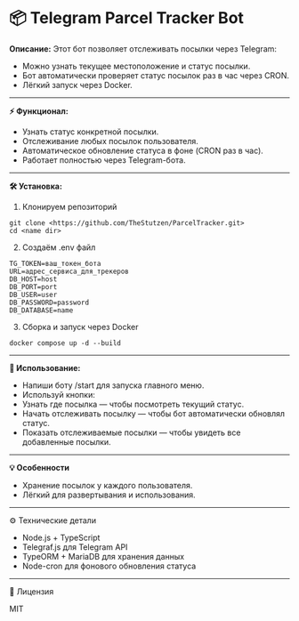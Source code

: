 # 📦 Telegram Parcel Tracker Bot

**Описание:**
Этот бот позволяет отслеживать посылки через Telegram:
- Можно узнать текущее местоположение и статус посылки.
- Бот автоматически проверяет статус посылок раз в час через CRON.
- Лёгкий запуск через Docker.

___

**⚡ Функционал:**

-	Узнать статус конкретной посылки.
-	Отслеживание любых посылок пользователя.
-	Автоматическое обновление статуса в фоне (CRON раз в час).
-	Работает полностью через Telegram-бота.
___

**🛠 Установка:**

1. Клонируем репозиторий

```
git clone <https://github.com/TheStutzen/ParcelTracker.git>
cd <name dir>
```
2. Создаём .env файл
```
TG_TOKEN=ваш_токен_бота
URL=адрес_сервиса_для_трекеров
DB_HOST=host
DB_PORT=port
DB_USER=user
DB_PASSWORD=password
DB_DATABASE=name
```

3. Сборка и запуск через Docker
```
docker compose up -d --build
```

___
**📌 Использование:**
-	Напиши боту /start для запуска главного меню.
-	Используй кнопки:
-	Узнать где посылка — чтобы посмотреть текущий статус.
-	Начать отслеживать посылку — чтобы бот автоматически обновлял статус.
-	Показать отслеживаемые посылки — чтобы увидеть все добавленные посылки.

___
**💡 Особенности**
-	Хранение посылок у каждого пользователя.
-	Лёгкий для развертывания и использования.
___

⚙️ Технические детали
-	Node.js + TypeScript
-	Telegraf.js для Telegram API
-	TypeORM + MariaDB для хранения данных
-	Node-cron для фонового обновления статуса
___

📝 Лицензия

MIT
